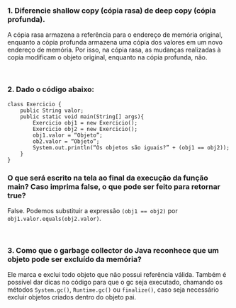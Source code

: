 ### 1. Diferencie shallow copy (cópia rasa) de deep copy (cópia profunda).

A cópia rasa armazena a referência para o endereço de memória original, enquanto a cópia profunda armazena uma cópia dos valores em um novo endereço de memória. Por isso, na cópia rasa, as mudanças realizadas à copia modificam o objeto original, enquanto na cópia profunda, não.

<br>

### 2. Dado o código abaixo:

    class Exercicio {
        public String valor;
        public static void main(String[] args){
            Exercicio obj1 = new Exercicio();
            Exercicio obj2 = new Exercicio();
            obj1.valor = “Objeto”;
            ob2.valor = “Objeto”;
            System.out.println(“Os objetos são iguais?” + (obj1 == obj2));
        }
    }

### O que será escrito na tela ao final da execução da função main? Caso imprima false, o que pode ser feito para retornar true?

False. Podemos substituir a expressão `(obj1 == obj2)` por `obj1.valor.equals(obj2.valor)`.

<br>

### 3. Como que o garbage collector do Java reconhece que um objeto pode ser excluído da memória?

Ele marca e exclui todo objeto que não possui referência válida. Também é possível dar dicas no código para que o gc seja executado, chamando os métodos `System.gc()`, `Runtime.gc()` ou `finalize()`, caso seja necessário excluir objetos criados dentro do objeto pai.

